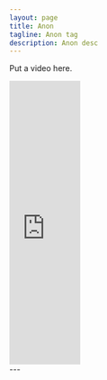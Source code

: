 ```yaml
---
layout: page
title: Anon 
tagline: Anon tag
description: Anon desc 
---
```


Put a video here.

<div style="width:100%;height:0px;position:relative;padding-bottom:100.000%;"><iframe src="https://streamable.com/e/lev5vy?autoplay=1" frameborder="0" width="100%" height="100%" allowfullscreen allow="autoplay" style="width:25%;height:100%;position:absolute;left:0px;top:0px;overflow:hidden;"></iframe><iframe src="https://streamable.com/e/lev5vy?autoplay=1" frameborder="0" width="100%" height="100%" allowfullscreen allow="autoplay" style="width:25%;height:100%;position:absolute;left:0px;top:0px;overflow:hidden;"></iframe><iframe src="https://streamable.com/e/lev5vy?autoplay=1" frameborder="0" width="100%" height="100%" allowfullscreen allow="autoplay" style="width:25%;height:100%;position:absolute;left:0px;top:0px;overflow:hidden;"></iframe><iframe src="https://streamable.com/e/lev5vy?autoplay=1" frameborder="0" width="100%" height="100%" allowfullscreen allow="autoplay" style="width:25%;height:100%;position:absolute;left:0px;top:0px;overflow:hidden;"></iframe></div>
---


